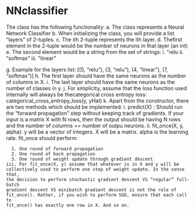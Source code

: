 # NNclassifier

The class has the following functionality:
  a. The class represents a Neural Network Classifier
  b. When initializing the class, you will provide a list “layers” of 2-tuples.
  c. The ith 2-tuple represents the ith layer.
  d. Thefirst element in the 2-tuple would be the number of neurons in that layer (an int)
  e. The second element would be a string from the set of strings: 
    i. "relu
    ii. “softmax”
    iii. "linear"

  g. Example for the layers list: [(5, “relu”), (3, “relu”), (4, “linear”), (7,
  “softmax”)]
  h. The first layer should have the same neurons as the number of columns in X.
  i. The last layer should have the same neurons as the number of classes in y.
  j. For simplicity, assume that the loss function used internally will always
  be thecategorical cross entropy loss: categorical_cross_entropy_loss(y, yHat)
  k. Apart from the constructor, there are two methods which should be
  implemented:
    i. predict(X) : Should run the “forward propagation” step without keeping
    track of gradients. If your input is a matrix X with N rows, then the output
    should be having N rows and the number of columns == number of outpu
    neurons.
    ii. fit_once(X, y, alpha): y will be a vector of integers. X will be a
    matrix. alpha is the learning rate. fit_once should perform:

      1. One round of forward propagation
      2. One round of back propagation
      3. One round of weight update through gradient descent
    iii. For fit_once(X, y) assume that whatever is in X and y will be
    collectively used to perform one step of weight update. In the sense that,
    the decision to perform stochastic gradient descent VS “regular” full-batch
    gradient descent VS minibatch gradient descent is not the role of
    fit_once(). Rather, if you wish to perform SGD, ensure that each call to
    fit_once() has exactly one row in X. And so on.
